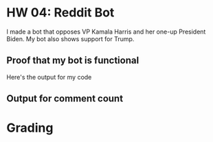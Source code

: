 # HW 04: Reddit Bot

I made a bot that opposes VP Kamala Harris and her one-up President Biden. My bot also shows support for Trump.

## Proof that my bot is functional


Here's the output for my code


## Output for comment count 



# Grading 
